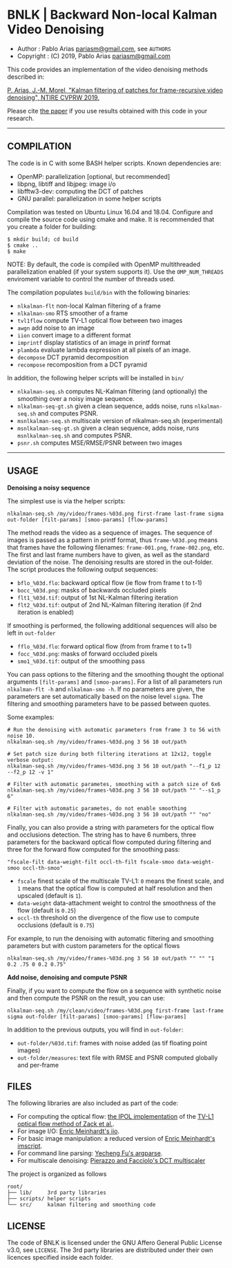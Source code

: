 BNLK | Backward Non-local Kalman Video Denoising
=========================================

* Author    : Pablo Arias <pariasm@gmail.com>, see `AUTHORS`
* Copyright : (C) 2019, Pablo Arias <pariasm@gmail.com>

This code provides an implementation of the video denoising methods described in:

[P. Arias, J.-M. Morel, "Kalman filtering of patches for
frame-recursive video denoising", NTIRE CVPRW
2019.](http://dev.ipol.im/~pariasm/bnlk/)

Please cite [the paper](http://dev.ipol.im/~pariasm/bnlk/bnlk_files/paper_bnlk.pdf) if you use
results obtained with this code in your
research.


-----
COMPILATION
-----------

The code is in C with some BASH helper scripts. Known dependencies are:
* OpenMP: parallelization [optional, but recommended]
* libpng, libtiff and libjpeg: image i/o
* libfftw3-dev: computing the DCT of patches
* GNU parallel: parallelization in some helper scripts

Compilation was tested on Ubuntu Linux 16.04 and 18.04.
Configure and compile the source code using cmake and make.
It is recommended that you create a folder for building:
```
$ mkdir build; cd build
$ cmake ..
$ make
```

NOTE: By default, the code is compiled with OpenMP multithreaded
parallelization enabled (if your system supports it). Use the
`OMP_NUM_THREADS` enviroment variable to control the number of threads
used.


The compilation populates `build/bin` with the following binaries:
* `nlkalman-flt` non-local Kalman filtering of a frame 
* `nlkalman-smo` RTS smoother of a frame
* `tvl1flow` compute TV-L1 optical flow between two images
* `awgn` add noise to an image
* `iion` convert image to a different format
* `imprintf` display statistics of an image in printf format
* `plambda` evaluate lambda expression at all pixels of an image.
* `decompose` DCT pyramid decomposition
* `recompose` recomposition from a DCT pyramid

In addition, the following helper scripts will be installed in `bin/`
* `nlkalman-seq.sh` computes NL-Kalman filtering (and optionally) the smoothing over a noisy image sequence.
* `nlkalman-seq-gt.sh` given a clean sequence, adds noise, runs `nlkalman-seq.sh` and computes PSNR.
* `msnlkalman-seq.sh` multiscale version of nlkalman-seq.sh (experimental)
* `msnlkalman-seq-gt.sh` given a clean sequence, adds noise, runs `msnlkalman-seq.sh` and computes PSNR.
* `psnr.sh` computes MSE/RMSE/PSNR between two images

-----
USAGE
-----

**Denoising a noisy sequence**

The simplest use is via the helper scripts:

```
nlkalman-seq.sh /my/video/frames-%03d.png first-frame last-frame sigma out-folder [filt-params] [smoo-params] [flow-params]
```

The method reads the video as a sequence of images. The sequence of images is passed
as a pattern in printf format, thus `frame-%03d.png` means that frames have the following 
filenames: `frame-001.png`, `frame-002.png`, etc. The first and last frame
numbers have to given, as well as the standard deviation of the noise. 
The denoising results are stored in the out-folder. The script produces the following
output sequences:
* `bflo_%03d.flo`: backward optical flow (ie flow from frame t to t-1)
* `bocc_%03d.png`: masks of backwards occluded pixels
* `flt1_%03d.tif`: output of 1st NL-Kalman filtering iteration
* `flt2_%03d.tif`: output of 2nd NL-Kalman filtering iteration (if 2nd iteration is enabled)

If smoothing is performed, the following additional sequences will also be left in `out-folder`
* `fflo_%03d.flo`: forward optical flow (from from frame t to t+1)
* `focc_%03d.png`: masks of forward occluded pixels
* `smo1_%03d.tif`: output of the smoothing pass

You can pass options to the filtering and the smoothing thought the optional
arguments `[filt-params]` and `[smoo-params]`. For a list of
all parameters run `nlkalman-flt -h` and `nlkalman-smo -h`. If no parameters are 
given, the parameters are set automatically based on the noise level `sigma`. The
filtering and smoothing parameters have to be passed between quotes.

Some examples: 

```
# Run the denoising with automatic parameters from frame 3 to 56 with noise 10.
nlkalman-seq.sh /my/video/frames-%03d.png 3 56 10 out/path

# Set patch size during both filtering iterations at 12x12, toggle verbose output:
nlkalman-seq.sh /my/video/frames-%03d.png 3 56 10 out/path "--f1_p 12 --f2_p 12 -v 1" 

# Filter with automatic parametes, smoothing with a patch size of 6x6
nlkalman-seq.sh /my/video/frames-%03d.png 3 56 10 out/path "" "--s1_p 6"  

# Filter with automatic parametes, do not enable smoothing
nlkalman-seq.sh /my/video/frames-%03d.png 3 56 10 out/path "" "no"  
```

Finally, you can also provide a string with parameters for the optical flow and occlusions
detection. The string has to have 6 numbers, three parameters for the backward
optical flow computed during filtering and three for the 
forward flow computed for the smoothing pass:

```"fscale-filt data-weight-filt occl-th-filt fscale-smoo data-weight-smoo occl-th-smoo"```

* `fscale` finest scale of the multiscale TV-L1: `0` means the finest scale, and `1` means that the 
optical flow is computed at half resolution and then upscaled (default is `1`).
* `data-weight` data-attachment weight to control the smoothness of the flow (default is `0.25`)
* `occl-th` threshold on the divergence of the flow use to compute occlusions (default is `0.75`)


For example, to run the denoising with automatic filtering and smoothing
parameters but with custom parameters for the optical flows
```
nlkalman-seq.sh /my/video/frames-%03d.png 3 56 10 out/path "" "" "1 0.2 .75 0 0.2 0.75"
```

**Add noise, denoising and compute PSNR**

Finally, if you want to compute the flow on a sequence with synthetic noise and
then compute the PSNR on the result, you can use:
```
nlkalman-seq.sh /my/clean/video/frames-%03d.png first-frame last-frame sigma out-folder [filt-params] [smoo-params] [flow-params]
```
In addition to the previous outputs, you will find in `out-folder`:
* `out-folder/%03d.tif`: frames with noise added (as tif floating point images)
* `out-folder/measures`: text file with RMSE and PSNR computed globally and per-frame



FILES
-----

The following libraries are also included as part of the code:
* For computing the optical flow: [the IPOL
implementation](http://www.ipol.im/pub/art/2013/26/) of
the [TV-L1 optical flow method of Zack et al.](https://link.springer.com/chapter/10.1007/978-3-540-74936-3_22).
* For image I/O: [Enric Meinhardt's iio](https://github.com/mnhrdt/iio).
* For basic image manipulation: a reduced version of [Enric Meinhardt's imscript](https://github.com/mnhrdt/imscript).
* For command line parsing: [Yecheng Fu's argparse](https://github.com/cofyc/argparse).
* For multiscale denoising: [Pierazzo and Facciolo's DCT multiscaler](https://github.com/npd/multiscaler)


The project is organized as follows
```
root/
├── lib/     3rd party libraries
├── scripts/ helper scripts
└── src/     kalman filtering and smoothing code
```


LICENSE
-------

The code of BNLK is licensed under the GNU Affero General Public License v3.0,
see `LICENSE`. The 3rd party libraries are distributed under their own licences
specified inside each folder.

